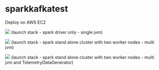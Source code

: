 # sparkkafkatest

Deploy on AWS EC2

<a href="https://console.aws.amazon.com/cloudformation/home?region=us-east-1#/stacks/new?stackName=F5Streaming&templateURL=https://s3.amazonaws.com/kafkasparkdemo/deploy-kafkaspark-ec2.template" target="_blank"><img src="https://s3.amazonaws.com/cloudformation-examples/cloudformation-launch-stack.png"/></a> (launch stack - spark driver only - single jvm)


<a href="https://console.aws.amazon.com/cloudformation/home?region=us-east-1#/stacks/new?stackName=F5Streaming&templateURL=https://s3.amazonaws.com/kafkasparkdemo/deploy-kafkasparkcluster-ec2.template" target="_blank"><img src="https://s3.amazonaws.com/cloudformation-examples/cloudformation-launch-stack.png"/></a> (launch stack - spark stand alone cluster with two worker nodes - multi jvm)

<a href="https://console.aws.amazon.com/cloudformation/home?region=us-east-1#/stacks/new?stackName=F5Streaming&templateURL=https://s3.amazonaws.com/kafkasparkdemo/deploy-sparkTelemetryStandAloneCluster-ec2.template" target="_blank"><img src="https://s3.amazonaws.com/cloudformation-examples/cloudformation-launch-stack.png"/></a> (launch stack - spark stand alone cluster with two worker nodes - multi jvm and TelemetryDataGenerator)
